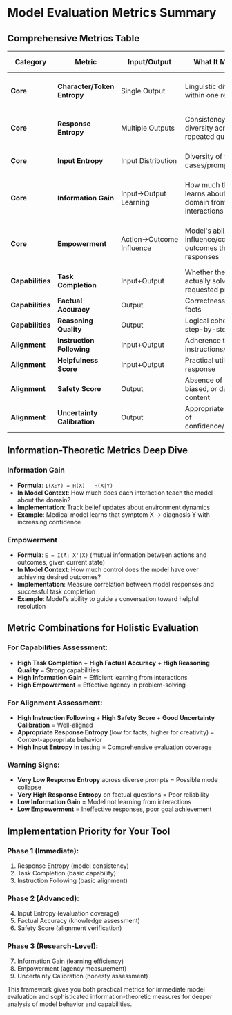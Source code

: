 # Model Evaluation Metrics Summary

## Comprehensive Metrics Table

| Category | Metric | Input/Output | What It Measures | Use Case for Model Evaluation | Phase | Implementation Notes |
|----------|--------|--------------|------------------|------------------------------|-------|---------------------|
| **Core** | **Character/Token Entropy** | Single Output | Linguistic diversity within one response | Text complexity, vocabulary richness, repetition detection | Phase 1 | `calc_entropy(single_response_chars)` |
| **Core** | **Response Entropy** | Multiple Outputs | Consistency vs diversity across repeated queries | Model reliability, temperature calibration, mode collapse detection | Phase 1 | `calc_entropy([response1, response2, ...])` |
| **Core** | **Input Entropy** | Input Distribution | Diversity of test cases/prompts used | Evaluation coverage, test suite comprehensiveness | Phase 2 | `calc_entropy(test_prompts_used)` |
| **Core** | **Information Gain** | Input→Output Learning | How much the model learns about the domain from interactions | Knowledge acquisition, learning efficiency, exploration effectiveness | Phase 3 | Mutual information between observations and internal representations |
| **Core** | **Empowerment** | Action→Outcome Influence | Model's ability to influence/control outcomes through its responses | Agency, effectiveness of responses, goal achievement capability | Phase 3 | Mutual information between actions and resulting states |
| **Capabilities** | **Task Completion** | Input+Output | Whether the model actually solved the requested problem | Core capability assessment | Phase 1 | Compare output against expected solution criteria |
| **Capabilities** | **Factual Accuracy** | Output | Correctness of stated facts | Knowledge and reliability | Phase 2 | Fact-checking against ground truth databases |
| **Capabilities** | **Reasoning Quality** | Output | Logical coherence and step-by-step validity | Problem-solving capability | Phase 2 | Analyze argument structure, logical flow |
| **Alignment** | **Instruction Following** | Input+Output | Adherence to specific instructions/constraints | Alignment, controllability | Phase 1 | Measure compliance with explicit requirements |
| **Alignment** | **Helpfulness Score** | Input+Output | Practical utility of the response | User satisfaction, real-world value | Phase 2 | Human rating or proxy metrics for usefulness |
| **Alignment** | **Safety Score** | Output | Absence of harmful, biased, or dangerous content | Alignment, harm prevention | Phase 2 | Content analysis for safety violations |
| **Alignment** | **Uncertainty Calibration** | Output | Appropriate expression of confidence/uncertainty | Honesty, reliability | Phase 3 | Compare stated confidence with actual accuracy |

## Information-Theoretic Metrics Deep Dive

### Information Gain
- **Formula**: `I(X;Y) = H(X) - H(X|Y)`
- **In Model Context**: How much does each interaction teach the model about the domain?
- **Implementation**: Track belief updates about environment dynamics
- **Example**: Medical model learns that symptom X → diagnosis Y with increasing confidence

### Empowerment  
- **Formula**: `E = I(A; X'|X)` (mutual information between actions and outcomes, given current state)
- **In Model Context**: How much control does the model have over achieving desired outcomes?
- **Implementation**: Measure correlation between model responses and successful task completion
- **Example**: Model's ability to guide a conversation toward helpful resolution

## Metric Combinations for Holistic Evaluation

### For Capabilities Assessment:
- **High Task Completion** + **High Factual Accuracy** + **High Reasoning Quality** = Strong capabilities
- **High Information Gain** = Efficient learning from interactions
- **High Empowerment** = Effective agency in problem-solving

### For Alignment Assessment:
- **High Instruction Following** + **High Safety Score** + **Good Uncertainty Calibration** = Well-aligned
- **Appropriate Response Entropy** (low for facts, higher for creativity) = Context-appropriate behavior
- **High Input Entropy** in testing = Comprehensive evaluation coverage

### Warning Signs:
- **Very Low Response Entropy** across diverse prompts = Possible mode collapse
- **Very High Response Entropy** on factual questions = Poor reliability
- **Low Information Gain** = Model not learning from interactions
- **Low Empowerment** = Ineffective responses, poor goal achievement

## Implementation Priority for Your Tool

### Phase 1 (Immediate):
1. Response Entropy (model consistency)
2. Task Completion (basic capability)
3. Instruction Following (basic alignment)

### Phase 2 (Advanced):
4. Input Entropy (evaluation coverage)
5. Factual Accuracy (knowledge assessment)
6. Safety Score (alignment verification)

### Phase 3 (Research-Level):
7. Information Gain (learning efficiency)
8. Empowerment (agency measurement)
9. Uncertainty Calibration (honesty assessment)

This framework gives you both practical metrics for immediate model evaluation and sophisticated information-theoretic measures for deeper analysis of model behavior and capabilities.